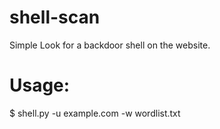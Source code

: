 # shell-scan
Simple Look for a backdoor shell on the website.

# Usage:
  $ shell.py -u example.com -w wordlist.txt